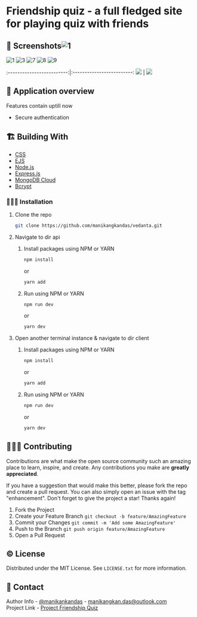 # Friendship quiz - a full fledged site for playing quiz with friends

## 📜 Screenshots![1](https://user-images.githubusercontent.com/75943412/179338947-923404c1-1283-40b4-a560-2ce0ad4eeec9.png)

![1](https://user-images.githubusercontent.com/75943412/179338845-9831f52f-71d6-4ed8-871f-71303ed1800b.png)
![3](https://user-images.githubusercontent.com/75943412/179338849-4412e068-b739-49b4-8e0d-9313a210a0b2.png)
![7](https://user-images.githubusercontent.com/75943412/179338850-7768bcde-88f6-428b-a8c1-b5800147aa3f.png)
![8](https://user-images.githubusercontent.com/75943412/179338852-9572c53e-85bc-463c-98b7-b6fa31de1702.png)
![9](https://user-images.githubusercontent.com/75943412/179338854-c82e9f8f-1771-4a1d-ad69-dc2c8c7eaa8b.png)

:-------------------------:|:-------------------------:
![](https://user-images.githubusercontent.com/75943412/179338933-ed5e4b67-7ac9-430f-b4d1-054c092cd545.png) | ![](https://user-images.githubusercontent.com/75943412/179338934-80125c67-ca76-4e18-8150-527e467c8199.png)

## 🐤 Application overview
Features contain uptill now
- Secure authentication

## 🏗️ Building With

- [CSS](https://tailwindcss.com/)
- [EJS](https://reactrouter.com/)
- [Node.js](https://redux-toolkit.js.org/)
- [Express.js](https://expressjs.com/)
- [MongoDB Cloud](https://account.mongodb.com/account/login?n=%2Fv2%2F627288aa95256504372af304&nextHash=%23clusters)
- [Bcrypt](https://www.npmjs.com/package/bcrypt)

### 🧑🏻‍🎤 Installation

1. Clone the repo

   ```sh
   git clone https://github.com/manikangkandas/vedanta.git
   ```

2. Navigate to dir api

   1. Install packages using NPM or YARN

      ```sh
      npm install
      ```

      or

      ```sh
      yarn add
      ```

   2. Run using NPM or YARN

      ```sh
      npm run dev
      ```

      or

      ```sh
      yarn dev
      ```

3. Open another terminal instance & navigate to dir client

   1. Install packages using NPM or YARN

      ```sh
      npm install
      ```

      or

      ```sh
      yarn add
      ```

   2. Run using NPM or YARN

      ```sh
      npm run dev
      ```

      or

      ```sh
      yarn dev
      ```

## 💁🏻‍♂️ Contributing

Contributions are what make the open source community such an amazing place to learn, inspire, and create. Any contributions you make are **greatly appreciated**.

If you have a suggestion that would make this better, please fork the repo and create a pull request. You can also simply open an issue with the tag "enhancement".
Don't forget to give the project a star! Thanks again!

1. Fork the Project
2. Create your Feature Branch `git checkout -b feature/AmazingFeature`
3. Commit your Changes `git commit -m 'Add some AmazingFeature'`
4. Push to the Branch `git push origin feature/AmazingFeature`
5. Open a Pull Request

<!-- LICENSE -->

## ©️ License

Distributed under the MIT License. See `LICENSE.txt` for more information.

<!-- CONTACT -->

## 🤝 Contact

Author Info - [@manikankandas](https://linkedin.com/in/manikangkandas) - manikangkan.das@outlook.com
<br />
Project Link - [Project Friendship Quiz](https://github.com/manikangkandas/friendship-quiz)
<br />

